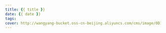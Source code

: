 ```yaml
---
title: {{ title }}
date: {{ date }}
tags:
cover: http://wangyang-bucket.oss-cn-beijing.aliyuncs.com/cms/image/0D1D2F9CD1FDE47DDCE865A14FEB4109_1624978797038.jpg
---
```

